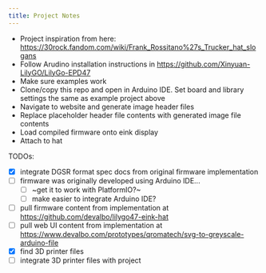 ```yaml
---
title: Project Notes
---
```


* Project inspiration from here: https://30rock.fandom.com/wiki/Frank_Rossitano%27s_Trucker_hat_slogans
* Follow Arudino installation instructions in https://github.com/Xinyuan-LilyGO/LilyGo-EPD47
* Make sure examples work
* Clone/copy this repo and open in Arduino IDE. Set board and library settings the same as example project above
* Navigate to website and generate image header files
* Replace placeholder header file contents with generated image file contents
* Load compiled firmware onto eink display
* Attach to hat

TODOs:
* [x] integrate DGSR format spec docs from original firmware implementation
* [ ] firmware was originally developed using Arduino IDE... 
  * [ ] ~get it to work with PlatformIO?~
  * [ ] make easier to integrate Arduino IDE?
* [ ] pull firmware content from implementation at https://github.com/devalbo/lilygo47-eink-hat
* [ ] pull web UI content from implementation at https://www.devalbo.com/prototypes/qromatech/svg-to-greyscale-arduino-file
* [X] find 3D printer files
* [ ] integrate 3D printer files with project
